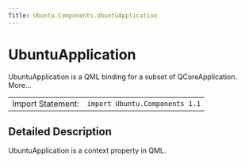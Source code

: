 ```yaml
---
Title: Ubuntu.Components.UbuntuApplication
---
```

        
UbuntuApplication
=================

<span class="subtitle"></span>
UbuntuApplication is a QML binding for a subset of QCoreApplication. More...

|                   |                                |
|-------------------|--------------------------------|
| Import Statement: | `import Ubuntu.Components 1.1` |

<span id="details"></span>
Detailed Description
--------------------

UbuntuApplication is a context property in QML.

